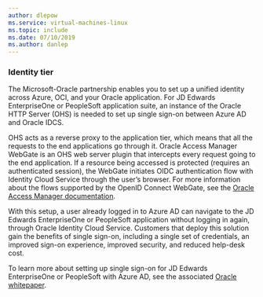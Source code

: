 ```yaml
---
author: dlepow
ms.service: virtual-machines-linux
ms.topic: include
ms.date: 07/10/2019
ms.author: danlep
---
```

### Identity tier 

The Microsoft-Oracle partnership enables you to set up a unified identity across Azure, OCI, and your Oracle application. For JD Edwards EnterpriseOne or PeopleSoft application suite, an instance of the Oracle HTTP Server (OHS) is needed to set up single sign-on between Azure AD and Oracle IDCS.

OHS acts as a reverse proxy to the application tier, which means that all the requests to the end applications go through it. Oracle Access Manager WebGate is an OHS web server plugin that intercepts every request going to the end application. If a resource being accessed is protected (requires an authenticated session), the WebGate initiates OIDC authentication flow with Identity Cloud Service through the user’s browser. For more information about the flows supported by the OpenID Connect WebGate, see the [Oracle Access Manager documentation](https://docs.oracle.com/cd/E52734_01/oam/AIAAG/GUID-1E927D1B-FB83-425B-8768-85DB441821A4.htm#AIAAG7327).

With this setup, a user already logged in to Azure AD can navigate to the JD Edwards EnterpriseOne or PeopleSoft application without logging in again, through Oracle Identity Cloud Service. Customers that deploy this solution gain the benefits of single sign-on, including a single set of credentials, an improved sign-on experience, improved security, and reduced help-desk cost.

To learn more about setting up single sign-on for JD Edwards EnterpriseOne or PeopleSoft with Azure AD, see the associated [Oracle whitepaper](https://www.oracle.com/a/ocom/docs/applications/jdedwards/jde-on-oci-strategy-updates-2020.pdf).
